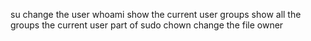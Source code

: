su change the user
whoami show the current user
groups show all the groups the current user part of
sudo chown change the file owner
